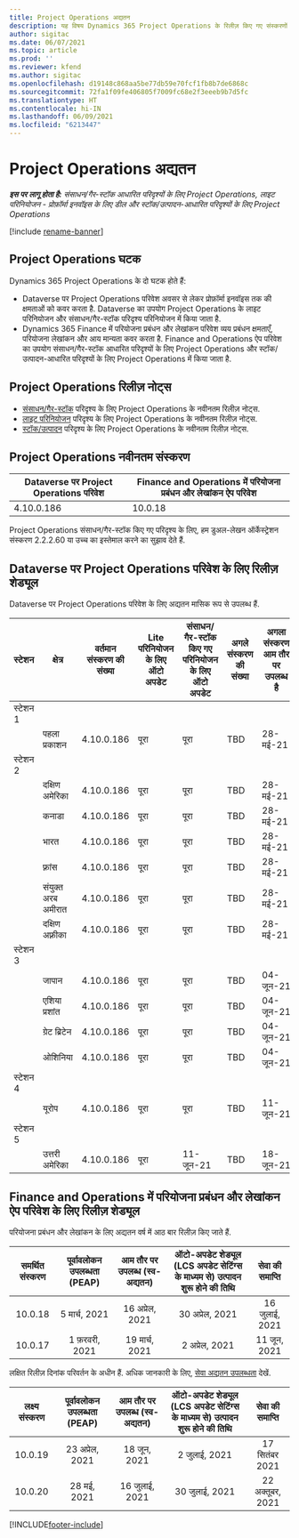 ```yaml
---
title: Project Operations अद्यतन
description: यह विषय Dynamics 365 Project Operations के रिलीज़ किए गए संस्करणों के बारे में जानकारी प्रदान करता है.
author: sigitac
ms.date: 06/07/2021
ms.topic: article
ms.prod: ''
ms.reviewer: kfend
ms.author: sigitac
ms.openlocfilehash: d19148c868aa5be77db59e70fcf1fb8b7de6868c
ms.sourcegitcommit: 72fa1f09fe406805f7009fc68e2f3eeeb9b7d5fc
ms.translationtype: HT
ms.contentlocale: hi-IN
ms.lasthandoff: 06/09/2021
ms.locfileid: "6213447"
---
```

# <a name="project-operations-updates"></a>Project Operations अद्यतन

_**इस पर लागू होता है:** संसाधन/गैर-स्टॉक आधारित परिदृश्यों के लिए Project Operations, लाइट परिनियोजन - प्रोफ़ॉर्मा इनवॉइस के लिए डील और स्टॉक/उत्पादन-आधारित परिदृश्यों के लिए Project Operations_

[!include [rename-banner](~/includes/cc-data-platform-banner.md)]

## <a name="project-operations-components"></a>Project Operations घटक

Dynamics 365 Project Operations के दो घटक होते हैं:

- Dataverse पर Project Operations परिवेश अवसर से लेकर प्रोफ़ॉर्मा इनवॉइस तक की क्षमताओं को कवर करता है. Dataverse का उपयोग Project Operations के लाइट परिनियोजन और संसाधन/गैर-स्टॉक परिदृश्य परिनियोजन में किया जाता है.
- Dynamics 365 Finance में परियोजना प्रबंधन और लेखांकन परिवेश व्यय प्रबंधन क्षमताएँ, परियोजना लेखांकन और आय मान्यता कवर करता है. Finance and Operations ऐप परिवेश का उपयोग संसाधन/गैर-स्टॉक आधारित परिदृश्यों के लिए Project Operations और स्टॉक/उत्पादन-आधारित परिदृश्यों के लिए Project Operations में किया जाता है.

## <a name="project-operations-release-notes"></a>Project Operations रिलीज़ नोट्स
- [संसाधन/गैर-स्टॉक](whats-new-may-2021-resource-based.md) परिदृश्य के लिए Project Operations के नवीनतम रिलीज़ नोट्स.
- [लाइट परिनियोजन](../pro/whats-new/whats-new-may-2021-lite.md) परिदृश्य के लिए Project Operations के नवीनतम रिलीज़ नोट्स.
- [स्टॉक/उत्पादन](../prod-pma/whats-new/whats-new-apr-2021-stocked.md) परिदृश्य के लिए Project Operations के नवीनतम रिलीज़ नोट्स.

## <a name="project-operations-latest-version"></a>Project Operations नवीनतम संस्करण

| Dataverse पर Project Operations परिवेश | Finance and Operations में परियोजना प्रबंधन और लेखांकन ऐप परिवेश | 
| --- | --- |
| 4.10.0.186 | 10.0.18 |

Project Operations संसाधन/गैर-स्टॉक किए गए परिदृश्य के लिए, हम डुअल-लेखन ऑर्केस्ट्रेशन संस्करण 2.2.2.60 या उच्च का इस्तेमाल करने का सुझाव देते हैं.

## <a name="release-schedule-for-project-operations-on-dataverse-environment"></a>Dataverse पर Project Operations परिवेश के लिए रिलीज़ शेड्यूल

Dataverse पर Project Operations परिवेश के लिए अद्यतन मासिक रूप से उपलब्ध हैं. 

| स्टेशन | क्षेत्र | वर्तमान संस्करण की संख्या | Lite परिनियोजन के लिए ऑटो अपडेट | संसाधन/गैर-स्टॉक किए गए परिनियोजन के लिए ऑटो अपडेट | अगले संस्करण की संख्या | अगला संस्करण आम तौर पर उपलब्ध है |
|-----------|-----------------------|-----------------|--------------|---------------------|---------------------|---------------------|
| स्टेशन 1 |   &nbsp;              |    &nbsp;       | &nbsp;       |      &nbsp;         |      &nbsp;         |      &nbsp;         |
|   &nbsp;  | पहला प्रकाशन         |  4.10.0.186     | पूरा     | पूरा            | TBD                 | 28-मई-21           |
| स्टेशन 2 |   &nbsp;              |    &nbsp;       | &nbsp;       |      &nbsp;         |      &nbsp;         |      &nbsp;         |
|   &nbsp;  | दक्षिण अमेरिका         |  4.10.0.186     | पूरा     | पूरा            | TBD                 | 28-मई-21           |
|    &nbsp; | कनाडा                |  4.10.0.186     | पूरा     | पूरा            | TBD                 | 28-मई-21           |
|   &nbsp;  | भारत                 |  4.10.0.186     | पूरा     | पूरा            | TBD                 | 28-मई-21           |
|   &nbsp;  | फ़्रांस                |  4.10.0.186     | पूरा     | पूरा            | TBD                 | 28-मई-21           |
|   &nbsp;  | संयुक्त अरब अमीरात  |  4.10.0.186     | पूरा     | पूरा            | TBD                 | 28-मई-21           |
|   &nbsp;  | दक्षिण अफ़्रीका          |  4.10.0.186     | पूरा     | पूरा            | TBD                 | 28-मई-21           |
| स्टेशन 3 |      &nbsp;           |     &nbsp;      |     &nbsp;   |      &nbsp;         |      &nbsp;         |      &nbsp;         |
|   &nbsp;  | जापान                 |  4.10.0.186     | पूरा     | पूरा            | TBD                 | 04-जून-21          |
|   &nbsp;  | एशिया प्रशांत          |  4.10.0.186     | पूरा     | पूरा            | TBD                 | 04-जून-21          |
|   &nbsp;  | ग्रेट ब्रिटेन         |  4.10.0.186     | पूरा     | पूरा            | TBD                 | 04-जून-21          |
|   &nbsp;  | ओशिनिया               |  4.10.0.186     | पूरा     | पूरा            | TBD                 | 04-जून-21          |
| स्टेशन 4 |     &nbsp;            |     &nbsp;      |     &nbsp;   |      &nbsp;         |      &nbsp;         |      &nbsp;         |
|   &nbsp;  | यूरोप                |  4.10.0.186     | पूरा     | पूरा            | TBD                 | 11-जून-21          |
| स्टेशन 5 |     &nbsp;            |     &nbsp;      |     &nbsp;   |      &nbsp;         |      &nbsp;         |      &nbsp;         |
|   &nbsp;  | उत्तरी अमेरिका         |  4.10.0.186     | पूरा     | 11-जून-21          | TBD                 | 18-जून-21          |

## <a name="release-schedule-for-project-management-and-accounting-in-the-finance-and-operations-apps-environment"></a>Finance and Operations में परियोजना प्रबंधन और लेखांकन ऐप परिवेश के लिए रिलीज़ शेड्यूल

परियोजना प्रबंधन और लेखांकन के लिए अद्यतन वर्ष में आठ बार रिलीज़ किए जाते हैं.

|          समर्थित संस्करण          | पूर्वावलोकन उपलब्धता (PEAP) | आम तौर पर उपलब्ध (स्व-अद्यतन) | ऑटो-अपडेट शेड्यूल (LCS अपडेट सेटिंग्स के माध्यम से) उत्पादन शुरू होने की तिथि |   सेवा की समाप्ति   |
|:-------------------------:|:---------------------------:|:---------------------------------:|:--------------------------------------------------------------------:|:------------------:|
|          10.0.18          |        5 मार्च, 2021        |           16 अप्रेल, 2021          |                            30 अप्रेल, 2021                            |    16 जुलाई, 2021   |
|          10.0.17          |       1 फ़रवरी, 2021      |           19 मार्च, 2021          |                             2 अप्रेल, 2021                            |    11 जून, 2021   |

लक्षित रिलीज़ दिनांक परिवर्तन के अधीन हैं. अधिक जानकारी के लिए, [सेवा अद्यतन उपलब्धता](/dynamics365/fin-ops-core/fin-ops/get-started/public-preview-releases?toc=%2fdynamics365%2ffinance%2ftoc.json) देखें.

|          लक्ष्य संस्करण          | पूर्वावलोकन उपलब्धता (PEAP) | आम तौर पर उपलब्ध (स्व-अद्यतन) | ऑटो-अपडेट शेड्यूल (LCS अपडेट सेटिंग्स के माध्यम से) उत्पादन शुरू होने की तिथि |   सेवा की समाप्ति   |
|:-------------------------:|:---------------------------:|:---------------------------------:|:--------------------------------------------------------------------:|:------------------:|
|          10.0.19          |        23 अप्रेल, 2021       |            18 जून, 2021           |                             2 जुलाई, 2021                             | 17 सितंबर 2021 |
|          10.0.20          |         28 मई, 2021        |           16 जुलाई, 2021           |                             30 जुलाई, 2021                             |  22 अक्तूबर, 2021  |



[!INCLUDE[footer-include](../includes/footer-banner.md)]
